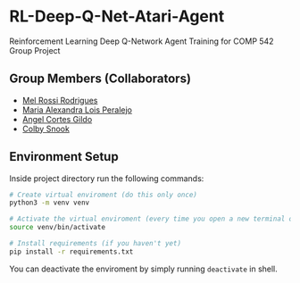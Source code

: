 # RL-Deep-Q-Net-Atari-Agent
Reinforcement Learning Deep Q-Network Agent Training for COMP 542 Group Project

## Group Members (Collaborators)
- [Mel Rossi Rodrigues](https://github.com/mel-rossi)
- [Maria Alexandra Lois Peralejo](https://github.com/MariaAlexandraPeralejo)
- [Angel Cortes Gildo](https://github.com/angcortes)
- [Colby Snook](https://github.com/colbysnook)

## Environment Setup

Inside project directory run the following commands:
  
```bash
# Create virtual enviroment (do this only once)
python3 -m venv venv

# Activate the virtual enviroment (every time you open a new terminal or its deactivated)
source venv/bin/activate

# Install requirements (if you haven't yet)
pip install -r requirements.txt

```
You can deactivate the enviroment by simply running `deactivate` in shell. 
